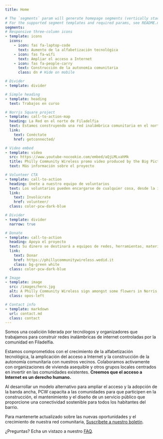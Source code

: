 ```yaml
---
title: Home

# The `segments` param will generate homepage segments (vertically stacked sections of the page).
# For the supported segment templates and required params, see README.md#segments
segments:
# Responsive three-column icons
- template: icons
  icons:
    - icon: fas fa-laptop-code
      text: Aumento de la alfabetización tecnológica
    - icon: fas fa-wifi
      text: Ampliar el acceso a Internet
    - icon: fas fa-people-carry
      text: Construcción de la autonomía comunitaria
      class: dn # Hide on mobile

# Divider
- template: divider

# Simple heading
- template: heading
  text: Trabajos en curso

# Norris Square project
- template: call-to-action-map
  heading: La Red en el norte de Filadelfia
  text: Estamos construyendo una red inalámbrica comunitaria en el norte de Filadelfia, con un enfoque en las áreas al norte de [<i class="fa fa-map-marker"></i> Norris Square Park](https://goo.gl/maps/e4dJb3ghqgnNP53e8). Si vives en los códigos postales 19122, 19133 o 19134, ¡comunícate para conectarte!
  link:
    text: Conéctate
    href: getconnected/

# Video embed
- template: video
  src: https://www.youtube-nocookie.com/embed/aQjLMLvahMk
  title: Philly Community Wireless promo video produced by the Big Picture Alliance.
  text: Más información sobre el proyecto

# Volunteer CTA
- template: call-to-action
  heading: Únete a nuestro equipo de voluntarios
  text: Los voluntarios pueden encargarse de cualquier cosa, desde la instalación de antenas hasta la gestión de redes, el desarrollo de software, el alcance comunitario y mucho más.
  link:
    text: Involúcrate
    href: volunteer/
  class: color-pcw-dark-blue

# Divider
- template: divider
  narrow: true

# Donate
- template: call-to-action
  heading: Apoya el proyecto
  text: Su dinero se destinará a equipos de redes, herramientas, materiales de capacitación y al pago de nuestro personal.
  link:
    text: Donar
    href: https://phillycommunitywireless.wedid.it
    class: bg-green white
  class: color-pcw-dark-blue

# Image
- template: image
  src: /images/hero.jpg
  alt: A Philly Community Wireless sign amongst some flowers in Norris Square Park
  class: opos-left

# Contact info
- template: markdown
  url: contact.md
  class: contact
---
```


Somos una coalición liderada por tecnólogos y organizadores que trabajamos para construir redes inalámbricas de internet controladas por la comunidad en Filadelfia.  

Estamos comprometidos con el crecimiento de la alfabetización tecnológica, la amplicación del acceso a Internet y la construcción de la autonomía comunitaria con nuestros vecinos. Colaboramos activamente con organizaciones de vivienda asequible y otros grupos locales centrados en invertir en las comunidades existentes. **Creemos que el acceso a Internet es un derecho humano.**

Al desarrollar un modelo alternativo para ampliar el acceso y la adopción de la banda ancha, PCW capacita a las comunidades para que participen en la construcción, el mantenimiento y el diseño de un servicio público que proporcione una conectividad sostenible para todos los habitantes del barrio.

Para mantenerte actualizado sobre las nuevas oportunidades y el crecimiento de nuestra red comunitaria, [Suscríbete a nuestro boletín](https://phillycommunitywireless.us5.list-manage.com/subscribe?u=7a97e4278a5833f5505a85940&id=6af414f631).

¿Preguntas? Echa un vistazo a nuestro [FAQ](./faq).
